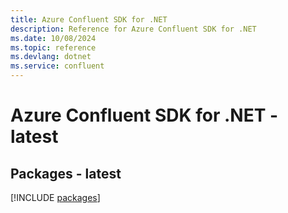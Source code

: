 ```yaml
---
title: Azure Confluent SDK for .NET
description: Reference for Azure Confluent SDK for .NET
ms.date: 10/08/2024
ms.topic: reference
ms.devlang: dotnet
ms.service: confluent
---
```

# Azure Confluent SDK for .NET - latest
## Packages - latest
[!INCLUDE [packages](confluent-index.md)]